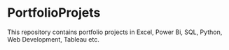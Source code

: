 # PortfolioProjets
This repository contains portfolio projects in Excel, Power Bi, SQL, Python, Web Development, Tableau etc.
